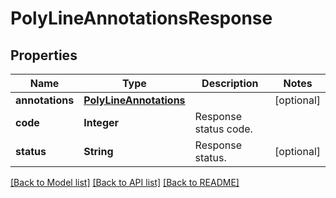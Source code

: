 ﻿
# PolyLineAnnotationsResponse


## Properties
Name | Type | Description | Notes
------------ | ------------- | ------------- | -------------
**annotations** | [**PolyLineAnnotations**](PolyLineAnnotations.md) |  | [optional]
**code** | **Integer** | Response status code. | 
**status** | **String** | Response status. | [optional]


[[Back to Model list]](../../README.md#documentation-for-models) [[Back to API list]](../../README.md#documentation-for-api-endpoints) [[Back to README]](../../README.md)


